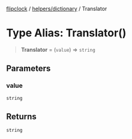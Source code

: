 [flipclock](../../../index.md) / [helpers/dictionary](../index.md) / Translator

# Type Alias: Translator()

> **Translator** = (`value`) => `string`

## Parameters

### value

`string`

## Returns

`string`
